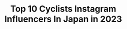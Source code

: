 ---
title: Top 10 Cyclists Instagram Influencers In Japan in 2023
description: >-
  Find top cyclists Instagram influencers in Japan in 2023. Most popular hashtags: #roadbike #cycling #cyclist #cyclinglife.
platform: Instagram
hits: 10
text_top: See the best Instagram profiles on inBeat.
text_bottom: Our platform holds 10 Instagram influencers like this in Japan for you to collaborate.
profiles:
  - username: "mooooo000min"
    fullname: >-
      beki（ベキ/ムーミン）
    bio: >-
      【ONELAP ANGEL 】ワンラップエンジェル e-Sports BIKE 女子チームメンバー @esportsangel_jp ・福岡在住 JAPAN🇯🇵 ・cyclist ・愛車はTREK （Madone4.5とMadone9） ・ロードバイクは2010年からスタート
    location: "Japan"
    followers: 23913
    engagement: 1196
    commentsToLikes: 0.024189
    id: ck0w0ickgeck70i19zoleh1zm
    verified: false
    hashtags: "#moving2020, #coordinate, #trek, #fashion"
  - username: "bennetcoblinerphotography"
    fullname: >-
      Bennet Cobliner
    bio: >-
      *NO DMs* Beauty and Portrait Photographer, Cyclist, Traveler, Lover of Languages. NYC. 🇺🇸🇨🇭Japanese speaker/日本語
    location: "Japan"
    followers: 3479
    engagement: 524
    commentsToLikes: 0.137367
    id: ck0w5rb6j51sy0i19zre7tjuk
    verified: false
    hashtags: "#agency, #glamour, #makeup, #beautyeditorial"
  - username: "yukiyaarashiro"
    fullname: >-
      🇯🇵Yukiya Arashiro🇯🇵
    bio: >-
      Pro Cyclist 🇧🇭Bahrain-McLaren Rider
    location: "Japan"
    followers: 27011
    engagement: 1254
    commentsToLikes: 0.005678
    id: ck0vvhcgop5ba0i195a32up0p
    verified: false
    hashtags: "#tourdownunder, #2020, #bahrainmclaren, #withthestylefukuoka"
  - username: "haruka.kawashima"
    fullname: >-
      河島春佳｜RIN代表
    bio: >-
      🥀 フラワーサイクリスト Flower cyclist(UP CYCLING) ロスフラワーに命を宿す人 パリ花留学 ・資生堂 @shiseidospark 展示 ・仕事依頼・問合せ：rin.lossflower@gmail.com　 ・LINE@ID：@606bhjnv ・お花売ってます👇
    location: "Japan"
    followers: 9141
    engagement: 614
    commentsToLikes: 0.015423
    id: ck6ucc4s5eq6i0j715c36dn4l
    verified: false
    hashtags: "#sustainableflowers, #sustainable, #sdgs, #lossflower"
  - username: "riyuponpon"
    fullname: >-
      太田りゆ/RIYU OHTA
    bio: >-
      ◾自転車競技日本代表﻿ ◽競輪選手 ‖ ガールズケイリン﻿ ︎◾TEAM BRIDGESTONE CYCLING﻿ 📍Japan SAITAMA
    location: "Japan"
    followers: 10872
    engagement: 1626
    commentsToLikes: 0.014940
    id: ck6tw1mqephof0j71vd090hvf
    verified: false
    hashtags: "#training, #teambridgestonecycling, #chaseyourdream, #hpcjc"
  - username: "yvkqqq82"
    fullname: >-
      Yuka Kubota
    bio: >-
      📍Osaka roadbike/running/trail running/mountaineering ⛰🏃‍♀️🚴‍♀️🏊‍♀️🏕 🗣japanese & English Let’s enjoy human’s communication life 🌏
    location: "Japan"
    followers: 6356
    engagement: 986
    commentsToLikes: 0.018159
    id: ck6tpjl10k8bi0j71vwmqabnh
    verified: false
    hashtags: "#sunvolt, #cyclist, #trailrunning, #mountaineering"
  - username: "shin0586880"
    fullname: >-
      Shinichi Yama
    bio: >-
      Fukui Japan 🇯🇵 MY LIFE STYLE roadbike🚴fashion👕food🥩 三部構成post🤓
    location: "Japan"
    followers: 4836
    engagement: 1888
    commentsToLikes: 0.084817
    id: ckap0prjxrc210i784y8ehyuw
    verified: false
    hashtags: "#instacycling, #stayhome, #flower, #photo"
  - username: "darth.hoyder"
    fullname: >-
      𝕯𝖆𝖗𝖙𝖍.𝖍𝖔𝖞𝖉𝖊𝖗
    bio: >-
      𝔍𝔞𝔭𝔞𝔫🇯🇵 𝔎𝔲𝔪𝔞𝔪𝔬𝔱𝔬🏯 𝔇𝔞𝔯𝔨 𝔥𝔢𝔯𝔬🦹‍♂️ ℜ𝔞𝔦𝔰𝔢 𝔱𝔥𝔢 𝔣𝔩𝔞𝔤 🏴‍☠️
    location: "Japan"
    followers: 4593
    engagement: 2323
    commentsToLikes: 0.033164
    id: ck14isn4agztz0i19ppvop57y
    verified: false
    hashtags: "#loveroadbikes, #downhill, #portrait, #sunset"
  - username: "amuaiamu"
    fullname: >-
      AMU
    bio: >-
      Tokyo🇯🇵←Gifu Youtuber/Designer 💟fitness cycling airsoft 🚲roadbike/LOOK765 '18.10- Ambassador #lookcycle #nextakasakabase Feel free to follow me☺️
    location: "Japan"
    followers: 10764
    engagement: 1591
    commentsToLikes: 0.009071
    id: ck9hap6rzdh270j784cpsjo99
    verified: false
    hashtags: "#kplus, #women, #bicycle, #indoorbike"
  - username: "shino_138"
    fullname: >-
      Shino⇔Yofu Tei
    bio: >-
      ヒルクライムは芸術 峠道はロマン…🚵‍♀️ . 自転車で各地の山を走り回る人 . サイクルメディア「輪」@rin_cyclemedia . Ambassador→ @assosofswitzerland @lapierre_japan @gacironjapan @nextakasakabase
    location: "Japan"
    followers: 23510
    engagement: 1064
    commentsToLikes: 0.008175
    id: ckf5wfuyzrwdd0j23xqa0z6xf
    verified: false
    hashtags: "#lapierre, #lakecycling, #cycling, #lazerhelmets"
---